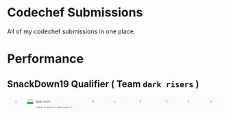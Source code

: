 # Codechef Submissions
All of my codechef submissions in one place.

# Performance

## SnackDown19 Qualifier ( Team `dark risers` )
![SnackDown19 Qualifier](SNCKQL19/SNCKQL19.png)
